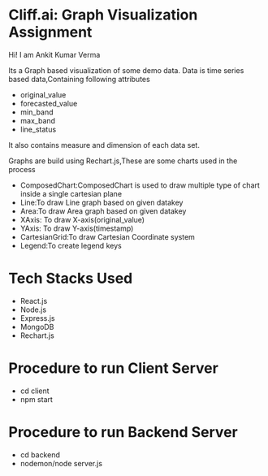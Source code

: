 # Cliff.ai: Graph Visualization Assignment
Hi! I am Ankit Kumar Verma

Its a Graph based visualization of some demo data.
Data is time series based data,Containing following attributes

- original_value
- forecasted_value
- min_band
- max_band
- line_status

It also contains measure and dimension of each data set.

Graphs are build using Rechart.js,These are some charts used in the process

- ComposedChart:ComposedChart is used to draw multiple type of chart inside a single cartesian plane
- Line:To draw Line graph based on given datakey
- Area:To draw Area graph based on given datakey
- XAxis: To draw X-axis(original_value)
- YAxis: To draw Y-axis(timestamp)
- CartesianGrid:To draw Cartesian Coordinate system
- Legend:To create legend keys

# Tech Stacks Used
- React.js
- Node.js
- Express.js
- MongoDB
- Rechart.js

# Procedure to run Client Server
- cd client
- npm start

# Procedure to run Backend Server
- cd backend
- nodemon/node server.js
